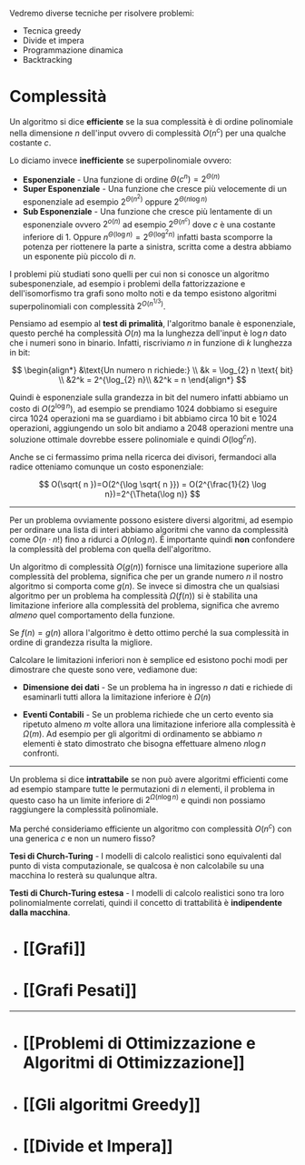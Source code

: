 Vedremo diverse tecniche per risolvere problemi:
- Tecnica greedy
- Divide et impera
- Programmazione dinamica
- Backtracking

# Complessità

Un algoritmo si dice **efficiente** se la sua complessità è di ordine polinomiale nella dimensione $n$ dell'input ovvero di complessità $O(n^ c)$ per una qualche costante $c$.

Lo diciamo invece **inefficiente** se superpolinomiale ovvero:

- **Esponenziale** - Una funzione di ordine $\Theta(c^ n)=2^{\Theta(n)}$
- **Super Esponenziale** - Una funzione che cresce più velocemente di un esponenziale ad esempio $2^{\Theta(n^2)}$ oppure $2^{\Theta(n\log n)}$
- **Sub Esponenziale** - Una funzione che cresce più lentamente di un esponenziale ovvero $2^ {o(n)}$ ad esempio $2^{\Theta(n^c)}$ dove $c$ è una costante inferiore di 1. Oppure $n^{\Theta(\log n)}=2^{\Theta(\log^2 n)}$ infatti basta scomporre la potenza per riottenere la parte a sinistra, scritta come a destra abbiamo un esponente più piccolo di $n$.

I problemi più studiati sono quelli per cui non si conosce un algoritmo subesponenziale, ad esempio i problemi della fattorizzazione e dell'isomorfismo tra grafi sono molto noti e da tempo esistono algoritmi superpolinomiali con complessità $2^{O(n^{1/3})}$.

Pensiamo ad esempio al **test di primalità**, l'algoritmo banale è esponenziale, questo perché ha complessità $O(n)$ ma la lunghezza dell'input è $\log n$ dato che i numeri sono in binario. Infatti, riscriviamo $n$ in funzione di $k$ lunghezza in bit:

$$
\begin{align*}
&\text{Un numero n richiede:} \\
&k = \log_{2} n \text{ bit} \\
&2^k = 2^{\log_{2} n}\\
&2^k = n
\end{align*}
$$

Quindi è esponenziale sulla grandezza in bit del numero infatti abbiamo un costo di $O(2^{\log n})$, ad esempio se prendiamo 1024 dobbiamo si eseguire circa 1024 operazioni ma se guardiamo i bit abbiamo circa 10 bit e 1024 operazioni, aggiungendo un solo bit andiamo a 2048 operazioni mentre una soluzione ottimale dovrebbe essere polinomiale e quindi $O(\log^c n)$.

Anche se ci fermassimo prima nella ricerca dei divisori, fermandoci alla radice otteniamo comunque un costo esponenziale:

$$
O(\sqrt{ n })=O(2^{\log \sqrt{ n }}) = O(2^{\frac{1}{2} \log n})=2^{\Theta(\log n)}
$$

---

Per un problema ovviamente possono esistere diversi algoritmi, ad esempio per ordinare una lista di interi abbiamo algoritmi che vanno da complessità come $O(n\cdot n!)$ fino a ridurci a $O(n \log n)$. È importante quindi **non** confondere la complessità del problema con quella dell'algoritmo.

Un algoritmo di complessità $O(g(n))$ fornisce una limitazione superiore alla complessità del problema, significa che per un grande numero $n$ il nostro algoritmo si comporta come $g(n)$. Se invece si dimostra che un qualsiasi algoritmo per un problema ha complessità $\Omega(f(n))$ si è stabilita una limitazione inferiore alla complessità del problema, significa che avremo _almeno_ quel comportamento della funzione.

Se $f(n)=g(n)$ allora l'algoritmo è detto ottimo perché la sua complessità in ordine di grandezza risulta la migliore.

Calcolare le limitazioni inferiori non è semplice ed esistono pochi modi per dimostrare che queste sono vere, vediamone due:

- **Dimensione dei dati** - Se un problema ha in ingresso $n$ dati e richiede di esaminarli tutti allora la limitazione inferiore è $\Omega(n)$

- **Eventi Contabili** - Se un problema richiede che un certo evento sia ripetuto almeno $m$ volte allora una limitazione inferiore alla complessità è $\Omega(m)$. Ad esempio per gli algoritmi di ordinamento se abbiamo $n$ elementi è stato dimostrato che bisogna effettuare almeno $n\log n$ confronti.

---

Un problema si dice **intrattabile** se non può avere algoritmi efficienti come ad esempio stampare tutte le permutazioni di $n$ elementi, il problema in questo caso ha un limite inferiore di $2^{\Omega(n\log n)}$ e quindi non possiamo raggiungere la complessità polinomiale.

Ma perché consideriamo efficiente un algoritmo con complessità $O(n^c)$ con una generica $c$ e non un numero fisso?

**Tesi di Church-Turing** - I modelli di calcolo realistici sono equivalenti dal punto di vista computazionale, se qualcosa è non calcolabile su una macchina lo resterà su qualunque altra.

**Testi di Church-Turing estesa** - I modelli di calcolo realistici sono tra loro polinomialmente correlati, quindi il concetto di trattabilità è **indipendente dalla macchina**.

- # [[Grafi]]
- # [[Grafi Pesati]]

---

- # [[Problemi di Ottimizzazione e Algoritmi di Ottimizzazione]]
- # [[Gli algoritmi Greedy]]
- # [[Divide et Impera]]
